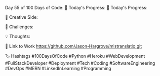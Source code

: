 Day 55 of 100 Days of Code:
🔧 Today's Progress:
🚗 Today's Progress:

🎨 Creative Side:

🔧 Challenges:

💡 Thoughts:

🔗 Link to Work
https://github.com/Jason-Hargrove/mistranslatio.git

🏷️ Hashtags
#100DaysOfCode
#Python
#Heroku
#WebDevelopment
#FullStackDeveloper
#Deployment
#Tech
#Coding
#SoftwareEngineering
#DevOps
#MERN
#LinkedInLearning
#Programming
